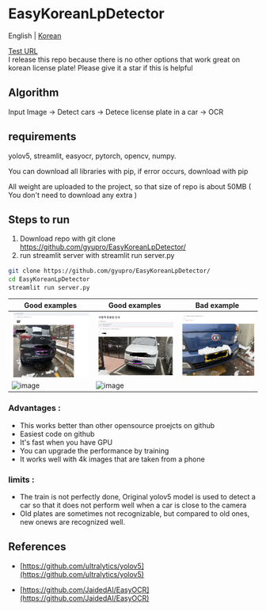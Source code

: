 # EasyKoreanLpDetector

English | [Korean](README-KOR.md)


[Test URL](http://aifolio.cafe24.com/LP/)  
I release this repo because there is no other options that work great on korean license plate!
Please give it a star if this is helpful

## Algorithm

Input Image -> Detect cars -> Detece license plate in a car -> OCR

## requirements  
yolov5, streamlit, easyocr, pytorch, opencv, numpy.

You can download all libraries with pip, if error occurs, download with pip

All weight are uploaded to the project, so that size of repo is about 50MB ( You don't need to download any extra )


## Steps to run

1. Download repo with git clone https://github.com/gyupro/EasyKoreanLpDetector/  
2. run streamlit server with streamlit run server.py 

```bash
git clone https://github.com/gyupro/EasyKoreanLpDetector/
cd EasyKoreanLpDetector
streamlit run server.py
```

 
|Good examples|Good examples|Bad example|
|----|----|----|
|![예시](detected/결과.PNG)|![예시](detected/캡처.PNG)|![예시](undetected/캡처.PNG)|  
|![image](https://user-images.githubusercontent.com/79894531/211469966-db8fa936-1814-4424-b8cc-f0502f361995.png)|![image](https://user-images.githubusercontent.com/79894531/211470161-27ba5b81-8453-4edf-b485-92ae35524d0f.png)||


### Advantages :
* This works better than other opensource proejcts on github
* Easiest code on github
* It's fast when you have GPU
* You can upgrade the performance by training
* It works well with 4k images that are taken from a phone

### limits :
* The train is not perfectly done, Original yolov5 model is used to detect a car so that it does not perform well when a car is close to the camera
* Old plates are sometimes not recognizable, but compared to old ones, new onews are recognized well.

## References

* [https://github.com/ultralytics/yolov5](https://github.com/ultralytics/yolov5)

* [https://github.com/JaidedAI/EasyOCR](https://github.com/JaidedAI/EasyOCR)
